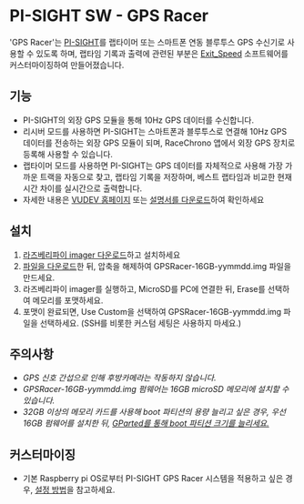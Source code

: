 # PI-SIGHT SW - GPS Racer

'GPS Racer'는 [PI-SIGHT](https://github.com/younsj97/PI-SIGHT_Helmet_HUD)를 랩타이머 또는 스마트폰 연동 블루투스 GPS 수신기로 사용할 수 있도록 하며, 랩타임 기록과 출력에 관련된 부분은 [Exit_Speed]([https://github.com/opencardev/crankshaft](https://github.com/djhedges/exit_speed)) 소프트웨어를 커스터마이징하여 만들어졌습니다.


## 기능

 - PI-SIGHT의 외장 GPS 모듈을 통해 10Hz GPS 데이터를 수신합니다.
 - 리시버 모드를 사용하면 PI-SIGHT는 스마트폰과 블루투스로 연결해 10Hz GPS 데이터를 전송하는 외장 GPS 모듈이 되며, RaceChrono 앱에서 외장 GPS 장치로 등록해 사용할 수 있습니다.
 - 랩타이머 모드를 사용하면 PI-SIGHT는 GPS 데이터를 자체적으로 사용해 가장 가까운 트랙을 자동으로 찾고, 랩타임 기록을 저장하며, 베스트 랩타임과 비교한 현재 시간 차이를 실시간으로 출력합니다.
 - 자세한 내용은 [VUDEV 홈페이지](https://sites.google.com/vudev.net/vudevnet/gpsracer-info) 또는 [설명서를 다운로드](https://github.com/younsj97/PI-SIGHT_SW_GPSRacer/blob/main/PI-SIGHT%20%EC%82%AC%EC%9A%A9%EC%84%A4%EB%AA%85%EC%84%9C-4%20(GPS%EB%A0%88%EC%9D%B4%EC%84%9C).pdf)하여 확인하세요


## 설치

 1. [라즈베리파이 imager 다운로드](https://www.raspberrypi.com/software/)하고 설치하세요
 2. [파일을 다운로드](http://naver.me/G1w16QKO)한 뒤, 압축을 해제하여 GPSRacer-16GB-yymmdd.img 파일을 만드세요.
 3. 라즈베리파이 imager를 실행하고, MicroSD를 PC에 연결한 뒤, Erase를 선택하여 메모리를 포맷하세요.
 4. 포맷이 완료되면, Use Custom을 선택하여 GPSRacer-16GB-yymmdd.img 파일을 선택하세요. (SSH를 비롯한 커스텀 세팅은 사용하지 마세요.)


## 주의사항

 - _GPS 신호 간섭으로 인해 후방카메라는 작동하지 않습니다._
 - _GPSRacer-16GB-yymmdd.img 펌웨어는 16GB microSD 메모리에 설치할 수 있습니다._
 - _32GB 이상의 메모리 카드를 사용해 boot 파티션의 용량 늘리고 싶은 경우, 우선 16GB 펌웨어를 설치한 뒤, [GParted를 통해 boot 파티션 크기를 늘리세요.](https://learn.adafruit.com/resizing-raspberry-pi-boot-partition/edit-partitions)_


## 커스터마이징

 - 기본 Raspberry pi OS로부터 PI-SIGHT GPS Racer 시스템을 적용하고 싶은 경우, [설정 방법](https://vudev.notion.site/GPS-Racer-7e79e486b4ea4caca37722aa5a25803d?pvs=4)을 참고하세요.
